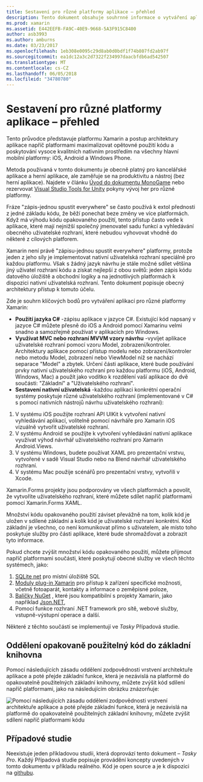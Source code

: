 ```yaml
---
title: Sestavení pro různé platformy aplikace – přehled
description: Tento dokument obsahuje souhrnné informace o vytváření aplikací pro různé platformy. Popisuje, hodnota jazyka C#, vzory návrhu, jako je například rozhraní MVC nebo MVVM a nativní uživatelská rozhraní.
ms.prod: xamarin
ms.assetid: E442EEFB-FA9C-40E9-9668-5A3F915C8400
author: asb3993
ms.author: amburns
ms.date: 03/23/2017
ms.openlocfilehash: 1eb308e0095c29d8ab0d0bdf1f74b807fd2ab97f
ms.sourcegitcommit: ea1dc12a3c2d7322f234997daacbfdb6ad542507
ms.translationtype: MT
ms.contentlocale: cs-CZ
ms.lasthandoff: 06/05/2018
ms.locfileid: "34780780"
---
```

# <a name="building-cross-platform-applications-overview"></a>Sestavení pro různé platformy aplikace – přehled

Tento průvodce představuje platformu Xamarin a postup architektury aplikace napříč platformami maximalizovat opětovné použití kódu a poskytování vysoce kvalitních nativním prostředím na všechny hlavní mobilní platformy: iOS, Android a Windows Phone.

Metoda používaná v tomto dokumentu je obecně platný pro kancelářské aplikace a herní aplikace, ale zaměřuje se na produktivitu a nástroj (bez herní aplikace). Najdete v článku [Úvod do dokumentu MonoGame](~/graphics-games/monogame/introduction/index.md) nebo rezervovat [Visual Studio Tools for Unity](https://docs.microsoft.com/visualstudio/cross-platform/visual-studio-tools-for-unity) pokyny vývoj her pro různé platformy.

Fráze "zápis-jednou spustit everywhere" se často používá k extol přednosti z jedné základu kódu, že běží ponechat beze změny ve více platformách. Když má výhodu kódu opakovaného použití, tento přístup často vede k aplikace, které mají nejnižší společný jmenovatel sadu funkcí a vyhledávání obecného uživatelské rozhraní, které nebudou vyhovovat vhodně do některé z cílových platforem.

Xamarin není právě "zápisu-jednou spustit everywhere" platformy, protože jeden z jeho síly je implementovat nativní uživatelská rozhraní speciálně pro každou platformu. Však s žádný jazyk návrhu je stále možné sdílet většina jiný uživatel rozhraní kódu a získat nejlepší z obou světů: jeden zápis kódu datového úložiště a obchodní logiky a na jednotlivých platformách k dispozici nativní uživatelská rozhraní. Tento dokument popisuje obecný architektury přístup k tomuto účelu.

Zde je souhrn klíčových bodů pro vytváření aplikací pro různé platformy Xamarin:

-   **Použití jazyka C#** -zápisu aplikace v jazyce C#. Existující kód napsaný v jazyce C# můžete přesně do iOS a Android pomocí Xamarinu velmi snadno a samozřejmě používat v aplikacích pro Windows.
-   **Využívat MVC nebo rozhraní MVVM vzory návrhu** -vyvíjet aplikace uživatelské rozhraní pomocí vzoru Model, zobrazení/kontroler. Architektury aplikace pomocí přístup modelu nebo zobrazení/kontroler nebo metodu Model, zobrazení nebo ViewModel níž se nachází separace "Model" a zbytek. Určení části aplikace, které bude používání prvky nativní uživatelského rozhraní pro každou platformu (iOS, Android, Windows, Mac) a použít jako vodítko k rozdělení vaší aplikace do dvě součásti: "Základní" a "Uživatelského rozhraní".
-   **Sestavení nativní uživatelská** -každou aplikaci konkrétní operační systémy poskytuje různé uživatelského rozhraní (implementované v C# s pomocí nativních nástrojů návrhu uživatelského rozhraní):

1.  V systému iOS použijte rozhraní API UIKit k vytvoření nativní vyhledávání aplikací, volitelně pomocí návrháře pro Xamarin iOS vizuálně vytvořit uživatelské rozhraní.
1.  V systému Android se použijte k vytvoření vyhledávání nativní aplikace využívat výhod návrhář uživatelského rozhraní pro Xamarin Android.Views.
1.  V systému Windows, budete používat XAML pro prezentační vrstvu, vytvořené v sadě Visual Studio nebo na Blend návrhář uživatelského rozhraní.
1.  V systému Mac použije scénářů pro prezentační vrstvy, vytvořili v Xcode.

Xamarin.Forms projekty jsou podporovány ve všech platformách a povolit, že vytvoříte uživatelského rozhraní, které můžete sdílet napříč platformami pomocí Xamarin.Forms XAML. 

Množství kódu opakovaného použití záviset převážně na tom, kolik kód je uložen v sdílené základní a kolik kód je uživatelské rozhraní konkrétní. Kód základní je všechno, co není komunikovat přímo s uživatelem, ale místo toho poskytuje služby pro části aplikace, které bude shromažďovat a zobrazit tyto informace.

Pokud chcete zvýšit množství kódu opakovaného použití, můžete přijmout napříč platformami součásti, které poskytují obecné služby ve všech těchto systémech, jako:

1.   [SQLite net](https://www.nuget.org/packages/sqlite-net-pcl/) pro místní úložiště SQL
1.   [Moduly plug-in Xamarin](https://xamarin.com/plugins) pro přístup k zařízení specifické možnosti, včetně fotoaparát, kontakty a informace o zeměpisné poloze,
1.   [Balíčky NuGet](https://nuget.org) , které jsou kompatibilní s projekty Xamarin, jako například [Json.NET](https://www.nuget.org/packages/Newtonsoft.Json/),
1.  Pomocí funkce rozhraní .NET framework pro sítě, webové služby, vstupně-výstupní operace a další.


Některé z těchto součástí se implementují ve *Tasky* Případová studie.

 <a name="Separate_Reusable_Code_into_a_Core_Library" />


## <a name="separate-reusable-code-into-a-core-library"></a>Oddělení opakovaně použitelný kód do základní knihovna

Pomocí následujících zásadu oddělení zodpovědnosti vrstvení architektuře aplikace a poté přejde základní funkce, která je nezávislá na platformě do opakovatelně použitelných základní knihovny, můžete zvýšit kód sdílení napříč platformami, jako na následujícím obrázku znázorňuje:

 ![](overview-images/layers2.png "Pomocí následujících zásadu oddělení zodpovědnosti vrstvení architektuře aplikace a poté přejde základní funkce, která je nezávislá na platformě do opakovatelně použitelných základní knihovny, můžete zvýšit sdílení napříč platformami kódu")

 <a name="Case_Studies" />


## <a name="case-studies"></a>Případové studie

Neexistuje jeden příkladovou studii, která doprovází tento dokument – *Tasky Pro*. Každý Případová studie popisuje provádění koncepty uvedených v tomto dokumentu v příkladu reálného. Kód je open source a je k dispozici na [githubu](https://github.com/xamarin/mobile-samples/).
